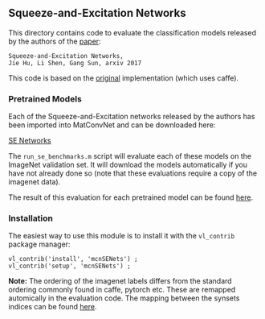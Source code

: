 Squeeze-and-Excitation Networks
---

This directory contains code to evaluate the classification models released by
the authors of the [paper](https://arxiv.org/abs/1709.01507):

```
Squeeze-and-Excitation Networks, 
Jie Hu, Li Shen, Gang Sun, arxiv 2017
```

This code is based on the [original](https://github.com/hujie-frank/SENet) 
implementation (which uses caffe).

### Pretrained Models

Each of the Squeeze-and-Excitation networks released by the authors has been imported into MatConvNet and can be downloaded here:

[SE Networks](http://www.robots.ox.ac.uk/~albanie/models.html#se-models)

The `run_se_benchmarks.m` script will evaluate each of these models on the ImageNet validation set. It will download the models automatically if you have not already done so (note that these evaluations require a copy of the imagenet data).  

The result of this evaluation for each pretrained model can be found [here](http://www.robots.ox.ac.uk/~albanie/models.html#se-models). 


### Installation

The easiest way to use this module is to install it with the `vl_contrib` 
package manager:

```
vl_contrib('install', 'mcnSENets') ;
vl_contrib('setup', 'mcnSENets') ;
```

**Note:** The ordering of the imagenet labels differs from the standard ordering commonly found in caffe, pytorch etc.  These are remapped automically in the evaluation code.  The mapping between the synsets indices can be found [here](misc/label_map.txt).